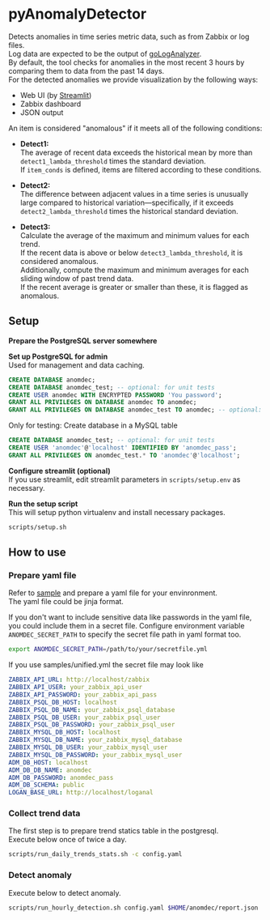 # pyAnomalyDetector
Detects anomalies in time series metric data, such as from Zabbix or log files.   
Log data are expected to be the output of [goLogAnalyzer](https://github.com/toku463ne/goLogAnalyzer).  
By default, the tool checks for anomalies in the most recent 3 hours by comparing them to data from the past 14 days.  
For the detected anomalies we provide visualization by the following ways:
- Web UI (by [Streamlit](https://streamlit.io/))
- Zabbix dashboard
- JSON output  
  
  
An item is considered "anomalous" if it meets all of the following conditions:
- **Detect1:**  
    The average of recent data exceeds the historical mean by more than `detect1_lambda_threshold` times the standard deviation.  
    If `item_conds` is defined, items are filtered according to these conditions.

- **Detect2:**  
    The difference between adjacent values in a time series is unusually large compared to historical variation—specifically, if it exceeds `detect2_lambda_threshold` times the historical standard deviation.

- **Detect3:**  
    Calculate the average of the maximum and minimum values for each trend.   
    If the recent data is above or below `detect3_lambda_threshold`, it is considered anomalous.  
    Additionally, compute the maximum and minimum averages for each sliding window of past trend data.   
    If the recent average is greater or smaller than these, it is flagged as anomalous.
  
## Setup
**Prepare the PostgreSQL server somewhere**
  
**Set up PostgreSQL for admin**  
Used for management and data caching.  
```sql
CREATE DATABASE anomdec;
CREATE DATABASE anomdec_test; -- optional: for unit tests
CREATE USER anomdec WITH ENCRYPTED PASSWORD 'You password';
GRANT ALL PRIVILEGES ON DATABASE anomdec TO anomdec;
GRANT ALL PRIVILEGES ON DATABASE anomdec_test TO anomdec; -- optional: for unit tests
```  
  
Only for testing: Create database in a MySQL table
```sql
CREATE DATABASE anomdec_test; -- optional: for unit tests
CREATE USER 'anomdec'@'localhost' IDENTIFIED BY 'anomdec_pass';
GRANT ALL PRIVILEGES ON anomdec_test.* TO 'anomdec'@'localhost';
```

**Configure streamlit (optional)**  
If you use streamlit, edit streamlit parameters in `scripts/setup.env` as necessary.  
  
**Run the setup script**  
This will setup python virtualenv and install necessary packages.
```bash
scripts/setup.sh
```


## How to use
### Prepare yaml file
Refer to [sample](samples/unified.yml) and prepare a yaml file for your envinronment.  
The yaml file could be jinja format.  

If you don't want to include sensitive data like passwords in the yaml file, you could include them in a secret file.
Configure environment variable `ANOMDEC_SECRET_PATH` to specify the secret file path in yaml format too.
```bash
export ANOMDEC_SECRET_PATH=/path/to/your/secretfile.yml
```
  
If you use samples/unified.yml the secret file may look like
```yaml
ZABBIX_API_URL: http://localhost/zabbix
ZABBIX_API_USER: your_zabbix_api_user
ZABBIX_API_PASSWORD: your_zabbix_api_pass
ZABBIX_PSQL_DB_HOST: localhost
ZABBIX_PSQL_DB_NAME: your_zabbix_psql_database
ZABBIX_PSQL_DB_USER: your_zabbix_psql_user
ZABBIX_PSQL_DB_PASSWORD: your_zabbix_psql_user
ZABBIX_MYSQL_DB_HOST: localhost
ZABBIX_MYSQL_DB_NAME: your_zabbix_mysql_database
ZABBIX_MYSQL_DB_USER: your_zabbix_mysql_user
ZABBIX_MYSQL_DB_PASSWORD: your_zabbix_mysql_user
ADM_DB_HOST: localhost
ADM_DB_DB_NAME: anomdec
ADM_DB_PASSWORD: anomdec_pass
ADM_DB_SCHEMA: public
LOGAN_BASE_URL: http://localhost/loganal
```

### Collect trend data
The first step is to prepare trend statics table in the postgresql.  
Execute below once of twice a day.
```bash
scripts/run_daily_trends_stats.sh -c config.yaml
```  
  
### Detect anomaly
Execute below to detect anomaly.
```bash
scripts/run_hourly_detection.sh config.yaml $HOME/anomdec/report.json
```  
